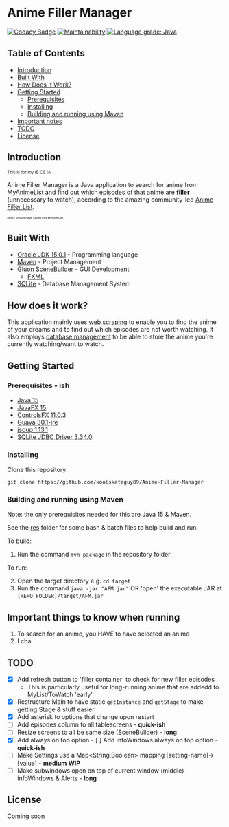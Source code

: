 # Anime Filler Manager

[![Codacy Badge](https://app.codacy.com/project/badge/Grade/e43cf0251bdf4f49aae15f7e82808a01)](https://www.codacy.com/gh/koolskateguy89/Anime-Filler-Manager/dashboard?utm_source=github.com&amp;utm_medium=referral&amp;utm_content=koolskateguy89/Anime-Filler-Manager&amp;utm_campaign=Badge_Grade)
[![Maintainability](https://api.codeclimate.com/v1/badges/774d8a80335d28beb533/maintainability)](https://codeclimate.com/github/koolskateguy89/Anime-Filler-Manager/maintainability)
[![Language grade: Java](https://img.shields.io/lgtm/grade/java/g/koolskateguy89/Anime-Filler-Manager.svg?logo=lgtm&logoWidth=18)](https://lgtm.com/projects/g/koolskateguy89/Anime-Filler-Manager/context:java)

## Table of Contents

- [Introduction](#introduction)
- [Built With](#built-with)
- [How Does It Work?](#how-does-it-work?)
- [Getting Started](#getting-started)
    - [Prerequisites](#prerequisites)
    - [Installing](#installing)
    - [Building and running using Maven](#building-and-running-using-maven)
- [Important notes](#important-things-to-know-when-running)
- [TODO](#todo)
- [License](#license)

## Introduction

<sub><sup>
This is for my IB CS IA
</sup></sub>

Anime Filler Manager is a Java application to search for anime from
 [MyAnimeList](https://myanimelist.net/)
 and find out which episodes of that anime are **filler** (unnecessary to watch), according to the amazing community-led
 [Anime Filler List](https://www.animefillerlist.com/).

<sub><sup><sub><sup>
omg I should have called this MyFillerList
</sup></sub></sup></sub>

## Built With

- [Oracle JDK 15.0.1](https://www.oracle.com/uk/java/technologies/javase-jdk15-downloads.html) - Programming language
- [Maven](https://maven.apache.org/) - Project Management
- [Gluon SceneBuilder](https://gluonhq.com/products/scene-builder/) - GUI Development
    - [FXML](https://en.wikipedia.org/wiki/FXML)
- [SQLite](https://www.sqlite.org/index.html) - Database Management System

## How does it work?

This application mainly uses [web scraping](https://jsoup.org/) to enable you to find the anime of your dreams and to find out which episodes are not worth watching. It also employs [database management](https://github.com/xerial/sqlite-jdbc) to be able to store the anime you're currently watching/want to watch.

## Getting Started

### Prerequisites - ish

- [Java 15](https://www.oracle.com/uk/java/technologies/javase-downloads.html)
- [JavaFX 15](https://openjfx.io/)
- [ControlsFX 11.0.3](https://github.com/controlsfx/controlsfx)
- [Guava 30.1-jre](https://github.com/google/guava)
- [jsoup 1.13.1](https://jsoup.org/)
- [SQLite JDBC Driver 3.34.0](https://github.com/xerial/sqlite-jdbc)

### Installing

Clone this repository:
```
git clone https://github.com/koolskateguy89/Anime-Filler-Manager
```

### Building and running using Maven

Note: the only prerequisites needed for this are Java 15 & Maven.

See the [res](res) folder for some bash & batch files to help build and run.

<!-- <br/> -->

To build:
1.  Run the command `mvn package` in the repository folder

To run:

2.  Open the target directory e.g. `cd target`
3.  Run the command `java -jar "AFM.jar"` OR 'open' the executable JAR at `[REPO_FOLDER]/target/AFM.jar`

## Important things to know when running

1. To search for an anime, you HAVE to have selected an anime
2. I cba

## TODO

- [x] Add refresh button to 'filler container' to check for new filler episodes
    - This is particularly useful for long-running anime that are addedd to MyList/ToWatch 'early'
- [x] Restructure Main to have static `getInstance` and `getStage` to make getting Stage & stuff easier
- [x] Add asterisk to options that change upon restart
- [ ] Add episodes column to all tablescreens - **quick-ish**
- [ ] Resize screens to all be same size (SceneBuilder) - **long**
- [x] Add always on top option
      - [ ] Add infoWindows always on top option - **quick-ish**
- [ ] Make Settings use a Map<String,Boolean> mapping [setting-name]->[value] - **medium** **WIP**
- [ ] Make subwindows open on top of current window (middle) - infoWindows & Alerts - **long**

## License

Coming soon
